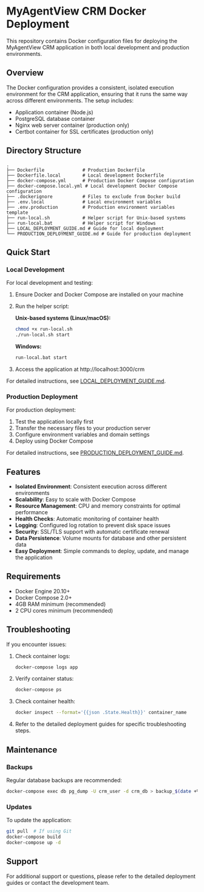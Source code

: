 # MyAgentView CRM Docker Deployment

This repository contains Docker configuration files for deploying the MyAgentView CRM application in both local development and production environments.

## Overview

The Docker configuration provides a consistent, isolated execution environment for the CRM application, ensuring that it runs the same way across different environments. The setup includes:

- Application container (Node.js)
- PostgreSQL database container
- Nginx web server container (production only)
- Certbot container for SSL certificates (production only)

## Directory Structure

```
.
├── Dockerfile              # Production Dockerfile
├── Dockerfile.local        # Local development Dockerfile
├── docker-compose.yml      # Production Docker Compose configuration
├── docker-compose.local.yml # Local development Docker Compose configuration
├── .dockerignore           # Files to exclude from Docker build
├── .env.local              # Local environment variables
├── .env.production         # Production environment variables template
├── run-local.sh            # Helper script for Unix-based systems
├── run-local.bat           # Helper script for Windows
├── LOCAL_DEPLOYMENT_GUIDE.md # Guide for local deployment
└── PRODUCTION_DEPLOYMENT_GUIDE.md # Guide for production deployment
```

## Quick Start

### Local Development

For local development and testing:

1. Ensure Docker and Docker Compose are installed on your machine
2. Run the helper script:

   **Unix-based systems (Linux/macOS):**
   ```bash
   chmod +x run-local.sh
   ./run-local.sh start
   ```

   **Windows:**
   ```cmd
   run-local.bat start
   ```

3. Access the application at http://localhost:3000/crm

For detailed instructions, see [LOCAL_DEPLOYMENT_GUIDE.md](LOCAL_DEPLOYMENT_GUIDE.md).

### Production Deployment

For production deployment:

1. Test the application locally first
2. Transfer the necessary files to your production server
3. Configure environment variables and domain settings
4. Deploy using Docker Compose

For detailed instructions, see [PRODUCTION_DEPLOYMENT_GUIDE.md](PRODUCTION_DEPLOYMENT_GUIDE.md).

## Features

- **Isolated Environment**: Consistent execution across different environments
- **Scalability**: Easy to scale with Docker Compose
- **Resource Management**: CPU and memory constraints for optimal performance
- **Health Checks**: Automatic monitoring of container health
- **Logging**: Configured log rotation to prevent disk space issues
- **Security**: SSL/TLS support with automatic certificate renewal
- **Data Persistence**: Volume mounts for database and other persistent data
- **Easy Deployment**: Simple commands to deploy, update, and manage the application

## Requirements

- Docker Engine 20.10+
- Docker Compose 2.0+
- 4GB RAM minimum (recommended)
- 2 CPU cores minimum (recommended)

## Troubleshooting

If you encounter issues:

1. Check container logs:
   ```bash
   docker-compose logs app
   ```

2. Verify container status:
   ```bash
   docker-compose ps
   ```

3. Check container health:
   ```bash
   docker inspect --format='{{json .State.Health}}' container_name
   ```

4. Refer to the detailed deployment guides for specific troubleshooting steps.

## Maintenance

### Backups

Regular database backups are recommended:

```bash
docker-compose exec db pg_dump -U crm_user -d crm_db > backup_$(date +%Y%m%d_%H%M%S).sql
```

### Updates

To update the application:

```bash
git pull  # If using Git
docker-compose build
docker-compose up -d
```

## Support

For additional support or questions, please refer to the detailed deployment guides or contact the development team.